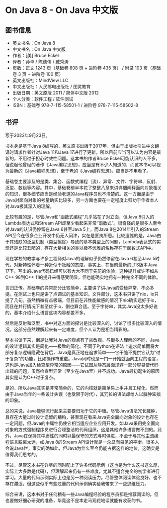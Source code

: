 # On Java 8 - On Java 中文版

## 图书信息

- 英文书名：On Java 8
- 中文书名：On Java 中文版
- 作者：[美] Bruce Eckel
- 译者：孙卓 / 陈德伟 / 臧秀涛
- 页数：正文 1243 页（基础卷 808 页 + 进阶卷 435 页） / 附录 103 页（基础卷 3 页 + 进阶卷 100 页）
- 英文出版社：MindView LLC
- 中文出版社：人民邮电出版社 / 图灵教育
- 出版日期：英文原版 2011 / 简体中文版 2012
- 个人分类：软件工程 / 软件测试
- ISBN：基础卷 978-7-115-58501-1 / 进阶卷 978-7-115-58502-8

## 书评

写于2022年9月23日。

书本身是基于Java 8编写的，英文原书出版于2017年，但由于出版社引进中文翻译时请求作者针对Java 11和Java 17进行了更新，所以目前应当可以认为内容是最新的，不用过于担心时效性问题。这本书的作者Bruce Eckel可能认识的人不多，但说起他曾经的著作《Java编程思想》，应当是有不少人知道的，而这本书可以视为最新的《Java编程思想》，至于老的《Java编程思想》，应当是不用看了。

基础卷主要涉及的是类、集合、函数式编程（流）、异常、文件、字符串、反射、泛型、数组等内容。其中，基础卷前半本花了整整八章来讲详细阐释面向对象相关的知识，很多细节应当是经验老道的Java程序员也不清楚的。这一方面是由于Java对面向对象的考量确实比较多，另一方面也要在一定程度上归功于作者本人对Java极其深入的理解。

比较有趣的是，尽管Java和“函数式编程”几乎站在了对立面，但Java 8引入的Lambda表达式和Stream API却至少看起来非常“函数式”。很奇怪的是很多人至今对Java的认识仍停留在Java 6甚至Java 5上，而Java 8在2014年引入的Stream API至今在很多企业开发中仍无人问津，实在是匪夷所思。比较遗憾的是，Java由于其残缺的泛型机制（类型擦除）导致的基本类型上的问题，Lambda表达式的实现还是比较丑陋的，存在大量相关的类以极不优雅的名称存在于函数式API中。

现在学校的教学与许多工程师对Java的理解似乎仍然停留在Java 6甚至Java 5时代，对新特性怀着一种近似于抵触的态度。事实上，在当前最新的LTS版本Java 17下，写出的Java代码已经可以有大大不同于先前的体验，这种提升或许不如从C++ 98到C++ 11的提升来得感受明显，但也能确实地拥有一种完全不同的体验。

言归正传。基础卷的异常部分比较简单，主要讲了讲Java的受检异常，不必多提。在测试上也只是讲了点调试的基本知识。文件部分，这本书只讲了nio，io只提了几句。虽然稍微有点极端，但目前在非性能敏感的情况下nio确实远好于io，而且在并行情况下甚至优于io，倒也算合适。至于字符串，其实Java没太多好说的，基本介绍什么语言这块内容都差不多。

然后是反射和泛型，书中对这方面的探讨是比较深入的，讨论了很多比较深入的情况。这部分虽然理解起来有一定难度，但个人认为是相当精彩的。

整本书读下来，倒是让我对Java的观点有了些改观。与很多人理解的不同，Java的设计逻辑其实是简化——极致的简化。不同于Python在语法上追求简单而将大部分复杂逻辑隐藏在背后，Java是真正地在追求简单——它干脆不提供它认为“过于复杂”的功能，比如操作符重载。Java同时也是一门一开始就面向工程的语言，这也是Java加入检查型异常的原因——它试图从静态层面规避一部分容易使代码出错的问题，虽然检查型异常（至少在Java里）并不成功。Java最初诞生的原因其实是认为C++过于复杂。

是的，所以Java其实是非常简单的，它的内核就是简单易上手并且工程化。然而由于Java当年的一些设计失误（也受限于时代），其冗长的语法却给人以臃肿笨拙的印象。

总的来说，Java能够流行起来主要要归功于它的中庸。尽管Java语法冗长臃肿，且存在大量过时设计遗留的糟粕，甚至现在看来Java完全面向对象的设计也存在一定问题，但Java的中庸性仍使它相当适应企业应用开发。如Java采用完全面向对象的方式强制程序员进行合理整洁的代码组织，这是其他许多语言做不到的。此外，Java在保持其中庸性的同时以最保守的方式与时俱进，不至于与其他主流编程语言脱离太远，如Java 8的Stream API设计就是一众显而易见的平衡。很多人会说Java烂，事实的确如此，但Java为什么至今仍能占据这样的地位，这确实是值得我们思考的。

不过，尽管这本书在详尽的同时配上了许多代码示例（这也是为什么这书这么厚，实际上大多数是代码），但理解起来仍有一些难度，尤其不适合完全的初学者进行学习。大量的代码示例实际上也是另一种阅读压力。尽管整体阅读体验良好，也不存在滞涩，但这些似乎有些过量的代码示例确实给我带来了一些思维压力。

综合来讲，这本书对于任何稍有一些Java编程经验的程序员都是推荐阅读的。但也要做好细心研究的准备，毕竟这不是本走马观花地读就能有收获的书。